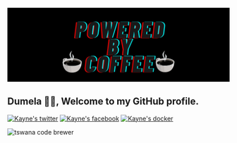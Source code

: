 ![Header image](header.png)
<!-- You can create your own header images using Canva, it has a lot of templates. If you do, use the following link https://www.canva.com/brand/join?token=7IceextuID7FnKeq5KaK9Q&referrer=team-invite-->
 
## Dumela 👋👋, Welcome to my GitHub profile.

[![Kayne's twitter](https://img.shields.io/badge/twitter--blue?style=social&logo=twitter)](https://twitter.com/kayne_103)
[![Kayne's facebook](https://img.shields.io/badge/Facebook--blue?style=social&logo=facebook)](https://facebook.com/kayne103)
[![Kayne's docker](https://img.shields.io/badge/Dockerhub--blue?style=social&logo=docker)](https://hub.docker.com/u/kayne103)

<img src="https://img.shields.io/badge/Tswana-Code%20Brewer-blue.svg?style=for-the-badge" alt="tswana code brewer">

